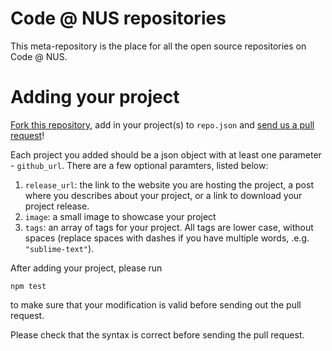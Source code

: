 # Code @ NUS repositories

This meta-repository is the place for all the open source repositories on Code @
NUS.

# Adding your project

[Fork this repository](https://guides.github.com/activities/forking/), add in
your project(s) to `repo.json` and [send us a pull
request](https://help.github.com/articles/creating-a-pull-request)!

Each project you added should be a json object with at least one parameter -
`github_url`. There are a few optional paramters, listed below:

1. `release_url`: the link to the website you are hosting the project, a post where you describes about your project, or a link to download your project release. 
2. `image`: a small image to showcase your project
3. `tags`: an array of tags for your project. All tags are lower case, without spaces (replace spaces with dashes if you have multiple words, .e.g. `"sublime-text"`).

After adding your project, please run

```
npm test
```

to make sure that your modification is valid before sending out the pull request.

Please check that the syntax is correct before sending the pull request.

